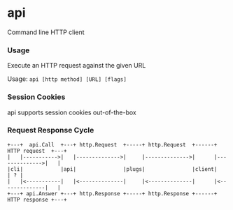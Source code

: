 # api
Command line HTTP client

### Usage
Execute an HTTP request against the given URL

Usage:
  `api [http method] [URL] [flags]`

### Session Cookies
api supports session cookies out-of-the-box

### Request Response Cycle
```
+---+  api.Call  +---+ http.Request  +-----+ http.Request  +------+ HTTP request  +---+
|   |----------->|   |-------------->|     |-------------->|      |-------------->|   |
|cli|            |api|               |plugs|               |client|               | ? |
|   |<-----------|   |<--------------|     |<--------------|      |<--------------|   |
+---+ api.Answer +---+ http.Response +-----+ http.Response +------+ HTTP response +---+
```

